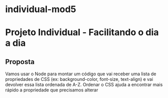 # individual-mod5

<h1>Projeto Individual - Facilitando o dia a dia</h1>

<h2> Proposta </h2>

Vamos usar o Node para montar um código que vai receber uma lista de
propriedades de CSS (ex: background-color, font-size, text-align) e vai devolver
essa lista ordenada de A-Z. Ordenar o CSS ajuda a encontrar mais rápido a
propriedade que precisamos alterar
